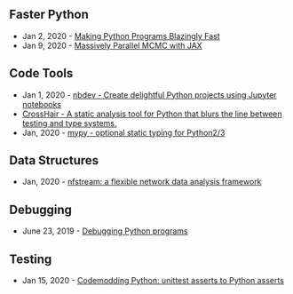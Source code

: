 ## Faster Python
- Jan 2, 2020 - [Making Python Programs Blazingly Fast](https://martinheinz.dev/blog/13)
- Jan 9, 2020 - [Massively Parallel MCMC with JAX](https://rlouf.github.io/post/jax-random-walk-metropolis/)

## Code Tools
- Jan 1, 2020 - [nbdev - Create delightful Python projects using Jupyter notebooks](https://github.com/fastai/nbdev)
- [CrossHair - A static analysis tool for Python that blurs the line between testing and type systems.](https://github.com/pschanely/CrossHair)
- Jan, 2020 - [mypy - optional static typing for Python2/3](https://github.com/python/mypy)

## Data Structures 
- Jan, 2020 - [nfstream: a flexible network data analysis framework](https://github.com/aouinizied/nfstream)

## Debugging
- June 23, 2019 - [Debugging Python programs](https://stribny.name/blog/2019/06/debugging-python-programs)

## Testing
- Jan 15, 2020 - [Codemodding Python: unittest asserts to Python asserts](https://medium.com/kolonial-no-product-tech/codemodding-python-unittest-asserts-to-python-asserts-dbf4d1da8c0)